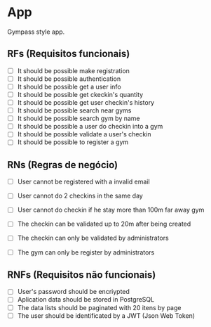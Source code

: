 # App

Gympass style app.

## RFs (Requisitos funcionais)

- [ ] It should be possible make registration
- [ ] It should be possible authentication
- [ ] It should be possible get a user info
- [ ] It should be possible get ckeckin's quantity
- [ ] It should be possible get user checkin's history
- [ ] It should be possible search near gyms
- [ ] It should be possible search gym by name
- [ ] It should be possible a user do checkin into a gym
- [ ] It should be possible validate a user's checkin 
- [ ] It should be possible to register a gym

## RNs (Regras de negócio)

- [ ] User cannot be registered with a invalid email
- [ ] User cannot do 2 checkins in the same day
- [ ] User cannot do checkin if he stay more than 100m far away gym
- [ ] The checkin can be validated up to 20m after being created
- [ ] The checkin can only be validated by administrators 
- [ ] The gym can only be register by administrators 


## RNFs (Requisitos não funcionais)

- [ ] User's password should be encriypted
- [ ] Aplication data should be stored in PostgreSQL
- [ ] The data lists should be paginated with 20 itens by page
- [ ] The user should be identificated by a JWT (Json Web Token)
